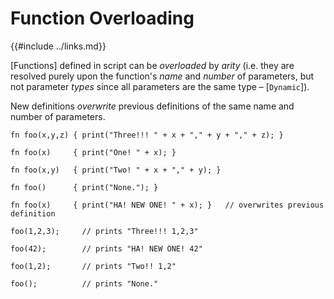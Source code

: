 Function Overloading
===================

{{#include ../links.md}}

[Functions] defined in script can be _overloaded_ by _arity_ (i.e. they are resolved purely upon the function's _name_
and _number_ of parameters, but not parameter _types_ since all parameters are the same type &ndash; [`Dynamic`]).

New definitions _overwrite_ previous definitions of the same name and number of parameters.

```rust,no_run
fn foo(x,y,z) { print("Three!!! " + x + "," + y + "," + z); }

fn foo(x)     { print("One! " + x); }

fn foo(x,y)   { print("Two! " + x + "," + y); }

fn foo()      { print("None."); }

fn foo(x)     { print("HA! NEW ONE! " + x); }   // overwrites previous definition

foo(1,2,3);     // prints "Three!!! 1,2,3"

foo(42);        // prints "HA! NEW ONE! 42"

foo(1,2);       // prints "Two!! 1,2"

foo();          // prints "None."
```

